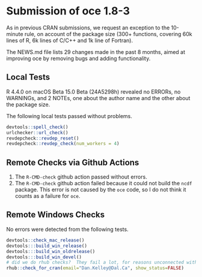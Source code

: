 # Submission of oce 1.8-3

As in previous CRAN submissions, we request an exception to the 10-minute rule,
on account of the package size (300+ functions, covering 60k lines of R, 6k
lines of C/C++ and 1k line of Fortran).

The NEWS.md file lists 29 changes made in the past 8 months, aimed at improving
oce by removing bugs and adding functionality.

## Local Tests

R 4.4.0 on macOS Beta 15.0 Beta (24A5298h) revealed no ERRORs, no WARNINGs, and
2 NOTEs, one about the author name and the other about the package size.

The following local tests passed without problems.

```R
devtools::spell_check()
urlchecker::url_check()
revdepcheck::revdep_reset()
revdepcheck::revdep_check(num_workers = 4)
```

## Remote Checks via Github Actions

1. The `R-CMD-check` github action passed without errors.
2. The `R-CMD-check` github action failed because it could not build the `ncdf`
   package. This error is not caused by the `oce` code, so I do not think it
   counts as a failure for `oce`.

## Remote Windows Checks

No errors were detected from the following tests.

```R
devtools::check_mac_release()
devtools:::build_win_release()
devtools:::build_win_oldrelease()
devtools:::build_win_devel()
# did we do rhub checks?  They fail a lot, for reasons unconnected with oce.
rhub::check_for_cran(email="Dan.Kelley@Dal.Ca", show_status=FALSE)
```

